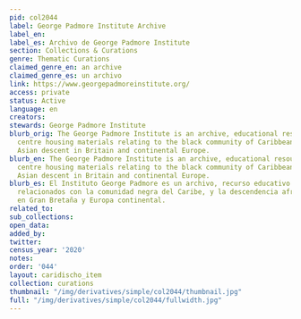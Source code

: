 ```yaml
---
pid: col2044
label: George Padmore Institute Archive
label_en:
label_es: Archivo de George Padmore Institute
section: Collections & Curations
genre: Thematic Curations
claimed_genre_en: an archive
claimed_genre_es: un archivo
link: https://www.georgepadmoreinstitute.org/
access: private
status: Active
language: en
creators:
stewards: George Padmore Institute
blurb_orig: The George Padmore Institute is an archive, educational resource and research
  centre housing materials relating to the black community of Caribbean, African and
  Asian descent in Britain and continental Europe.
blurb_en: The George Padmore Institute is an archive, educational resource and research
  centre housing materials relating to the black community of Caribbean, African and
  Asian descent in Britain and continental Europe.
blurb_es: El Instituto George Padmore es un archivo, recurso educativo y de investigación
  relacionados con la comunidad negra del Caribe, y la descendencia africana y asiática
  en Gran Bretaña y Europa continental.
related_to:
sub_collections:
open_data:
added_by:
twitter:
census_year: '2020'
notes:
order: '044'
layout: caridischo_item
collection: curations
thumbnail: "/img/derivatives/simple/col2044/thumbnail.jpg"
full: "/img/derivatives/simple/col2044/fullwidth.jpg"
---
```

